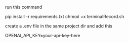 run this command 

pip install -r requirements.txt
chmod +x terminalRecord.sh

create a .env file in the same project dir and add this

OPENAI_API_KEY=your-api-key-here



